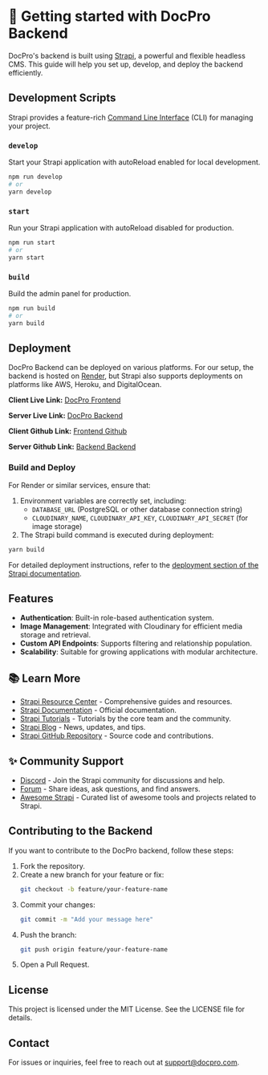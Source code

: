 # 🚀 Getting started with DocPro Backend

DocPro's backend is built using [Strapi](https://strapi.io), a powerful and flexible headless CMS. This guide will help you set up, develop, and deploy the backend efficiently.

## Development Scripts

Strapi provides a feature-rich [Command Line Interface](https://docs.strapi.io/dev-docs/cli) (CLI) for managing your project.

### `develop`

Start your Strapi application with autoReload enabled for local development.

```bash
npm run develop
# or
yarn develop
```

### `start`

Run your Strapi application with autoReload disabled for production.

```bash
npm run start
# or
yarn start
```

### `build`

Build the admin panel for production.

```bash
npm run build
# or
yarn build
```

## Deployment

DocPro Backend can be deployed on various platforms. For our setup, the backend is hosted on [Render](https://render.com), but Strapi also supports deployments on platforms like AWS, Heroku, and DigitalOcean.

**Client Live Link:** [DocPro Frontend](https://docpro-app.vercel.app/)

**Server Live Link:** [DocPro Backend](https://docpro-app-backend.onrender.com/)

**Client Github Link:** [Frontend Github](https://github.com/KawsarCoder/DocPro-App)

**Server Github Link:** [Backend Backend](https://github.com/KawsarCoder/DocPro-APP-Backend)

### Build and Deploy

For Render or similar services, ensure that:

1. Environment variables are correctly set, including:
   - `DATABASE_URL` (PostgreSQL or other database connection string)
   - `CLOUDINARY_NAME`, `CLOUDINARY_API_KEY`, `CLOUDINARY_API_SECRET` (for image storage)
2. The Strapi build command is executed during deployment:

```bash
yarn build
```

For detailed deployment instructions, refer to the [deployment section of the Strapi documentation](https://docs.strapi.io/dev-docs/deployment).

## Features

- **Authentication**: Built-in role-based authentication system.
- **Image Management**: Integrated with Cloudinary for efficient media storage and retrieval.
- **Custom API Endpoints**: Supports filtering and relationship population.
- **Scalability**: Suitable for growing applications with modular architecture.

## 📚 Learn More

- [Strapi Resource Center](https://strapi.io/resource-center) - Comprehensive guides and resources.
- [Strapi Documentation](https://docs.strapi.io) - Official documentation.
- [Strapi Tutorials](https://strapi.io/tutorials) - Tutorials by the core team and the community.
- [Strapi Blog](https://strapi.io/blog) - News, updates, and tips.
- [Strapi GitHub Repository](https://github.com/strapi/strapi) - Source code and contributions.

## ✨ Community Support

- [Discord](https://discord.strapi.io) - Join the Strapi community for discussions and help.
- [Forum](https://forum.strapi.io) - Share ideas, ask questions, and find answers.
- [Awesome Strapi](https://github.com/strapi/awesome-strapi) - Curated list of awesome tools and projects related to Strapi.

## Contributing to the Backend

If you want to contribute to the DocPro backend, follow these steps:

1. Fork the repository.
2. Create a new branch for your feature or fix:
   ```bash
   git checkout -b feature/your-feature-name
   ```
3. Commit your changes:
   ```bash
   git commit -m "Add your message here"
   ```
4. Push the branch:
   ```bash
   git push origin feature/your-feature-name
   ```
5. Open a Pull Request.

## License

This project is licensed under the MIT License. See the LICENSE file for details.

## Contact

For issues or inquiries, feel free to reach out at [support@docpro.com](https://md-kawsar.netlify.app/).
